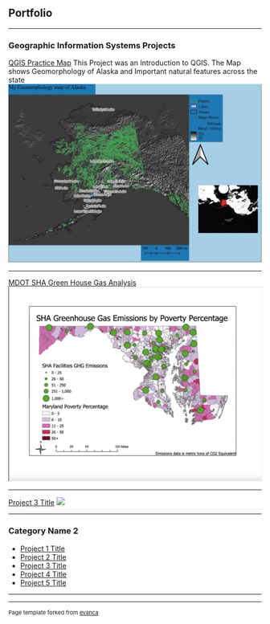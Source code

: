 ## Portfolio

---

### Geographic Information Systems Projects

[QGIS Practice Map](/sample_page)
This Project was an Introduction to QGIS. The Map shows Geomorphology of Alaska and Important natural features across the state
<img src="images/4B34B517-8867-4911-981A-903970FDEBE1.png"/>

---
[MDOT SHA Green House Gas Analysis](/project_2)
<img src="images/Screen%20Shot%202022-02-21%20at%2010.21.26%20PM.png"/>

---
[Project 3 Title](/project3_page)
<img src="images/dummy_thumbnail.jpg?raw=true"/>

---

### Category Name 2

- [Project 1 Title](http://example.com/)
- [Project 2 Title](http://example.com/)
- [Project 3 Title](http://example.com/)
- [Project 4 Title](http://example.com/)
- [Project 5 Title](http://example.com/)

---




---
<p style="font-size:11px">Page template forked from <a href="https://github.com/evanca/quick-portfolio">evanca</a></p>
<!-- Remove above link if you don't want to attibute -->
